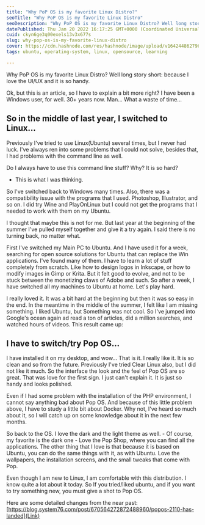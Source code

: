 ```yaml
---
title: "Why PoP OS is my favorite Linux Distro?"
seoTitle: "Why PoP OS is my favorite Linux Distro"
seoDescription: "Why PoP OS is my favorite Linux Distro? Well long story short: because I love the UI/UX and it is so handy."
datePublished: Thu Jan 20 2022 16:17:25 GMT+0000 (Coordinated Universal Time)
cuid: ckyn6ge3q00exels13v3x677s
slug: why-pop-os-is-my-favorite-linux-distro
cover: https://cdn.hashnode.com/res/hashnode/image/upload/v1642448627966/ed99pbrs8.jpeg
tags: ubuntu, operating-system, linux, opensource, learning

---
```


Why PoP OS is my favorite Linux Distro? Well long story short: because I love the UI/UX and it is so handy. 

Ok, but this is an article, so I have to explain a bit more right? I have been a Windows user, for well. 30+ years now. Man... What a waste of time...

## So in the middle of last year, I switched to Linux...

Previously I've tried to use Linux(Ubuntu) several times, but I never had luck. I've always ren into some problems that I could not solve, besides that, I had problems with the command line as well. 

> 
Do I always have to use this command line stuff? Why? It is so hard? 

- This is what I was thinking.

So I've switched back to Windows many times. Also, there was a compatibility issue with the programs that I used. Photoshop, Illustrator, and so on. I did try Wine and PlayOnLinux but I could not get the programs that I needed to work with them on my Ubuntu. 

I thought that maybe this is not for me. But last year at the beginning of the summer I've pulled myself together and give it a try again. I said there is no turning back, no matter what. 

First I've switched my Main PC to Ubuntu. And I have used it for a week, searching for open source solutions for Ubuntu that can replace the Win applications. I've found many of them. I have to learn a lot of stuff completely from scratch. Like how to design logos in Inkscape, or how to modify images in Gimp or Krita. But it felt good to evolve, and not to be stuck between the monetizing claws of Adobe and such. So after a week, I have switched all my machines to Ubuntu at home. Let's play hard.

I really loved it. It was a bit hard at the beginning but then it was so easy in the end. In the meantime in the middle of the summer, I felt like I am missing something. I liked Ubuntu, but Something was not cool. So I've jumped into Google's ocean again ad read a ton of articles, did a million searches, and watched hours of videos. This result came up: 

## I have to switch/try Pop OS...

I have installed it on my desktop, and wow... That is it. I really like it. It is so clean and so from the future. Previously I've tried Clear Linux also, but I did not like it much. So the interface the look and the feel of Pop OS are so great. That was love for the first sign. I just can't explain it. It is just so handy and looks polished. 

Even if I had some problem with the installation of the PHP environment, I cannot say anything bad about Pop OS. And because of this little problem above, I have to study a little bit about Docker. Why not, I've heard so much about it, so I will catch up on some knowledge about it in the next few months. 
  
So back to the OS. I love the dark and the light theme as well. - Of course, my favorite is the dark one - Love the Pop Shop, where you can find all the applications. The other thing that I love is that because it is based on Ubuntu, you can do the same things with it, as with Ubuntu. Love the wallpapers, the installation screens, and the small tweaks that come with Pop.

Even though I am new to Linux, I am comfortable with this distribution. I know quite a lot about it today. So If you tried/liked ubuntu, and if you want to try something new, you must give a shot to Pop OS. 

Here are some detailed changes from the near past:
[https://blog.system76.com/post/670564272872488960/popos-2110-has-landed](Link)
